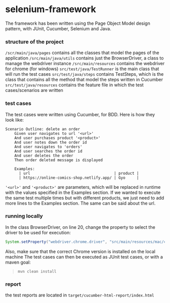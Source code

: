 # selenium-framework
The framework has been written using the Page Object Model design pattern, with JUnit, Cucumber, Selenium and Java.

### structure of the project
`/scr/main/java/pages` contains all the classes that model the pages of the application
`/src/main/java/utils` contains just the BrowserDriver, a class to manage the webdriver instance
`/src/main/resources` contains the webdriver for chrome (for windows)
`src/test/java/TestRunner` is the main class that will run the test cases
`src/test/java/steps` contains TestSteps, which is the class that contains all the method that model the steps written in Cucumber
`src/test/java/resources` contains the feature file in which the test cases/scenarios are written

### test cases
The test cases were written using Cucumber, for BDD. Here is how they look like:

```cucumber
Scenario Outline: delete an order
    Given user navigates to url '<url>'
    And user purchases product '<product>'
    And user notes down the order id
    And user navigates to 'orders'
    And user searches the order id
    And user deletes the order
    Then order deleted message is displayed

    Examples:
      | url                                     | product |
      | https://online-comics-shop.netlify.app/ | Gyo     |
```

`'<url>'` and `'<product>'` are parameters, which will be replaced in runtime with the values specified in the Examples section.
If we wanted to execute the same test multiple times but with different products, we just need to add more lines to the Examples section. The same can be said about the url.

### running locally
In the class BrowserDriver, on line 20, change the property to select the driver to be used for execution:
```java
System.setProperty("webdriver.chrome.driver", "src/main/resources/mac/chromedriver");
```
Also, make sure that the correct Chrome version is installed on the local machine
The test cases can then be executed as JUnit test cases, or with a maven goal:
> `mvn clean install`

### report
the test reports are located in `target/cucumber-html-report/index.html`
